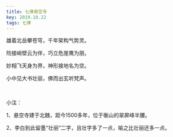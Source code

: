 ```yaml
---
title: 七律悬空寺
key: 2019.10.22
tags: 七律
---
```


雄着北岳攀苍穹，千年架构气势灵。

险接峭壁云为伴，巧立危崖鹰为朋。

妙相飞天身为界，神形接地名为空。

小中见大书壮丽，佛而出玄听梵声。

</br>

小注：

1、悬空寺建于北魏，距今1500多年，位于衡山的翠屏峰半腰。

2、李白到此留墨“壮丽”二字，且壮字多了一点，喻之比壮丽还多一点。

</br>


